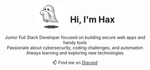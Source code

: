 <div align="center" style="display: flex; align-items: center; justify-content: center; gap: 15px;">
  <img src="ghost.gif" alt="ghost gif" width="100"/>
  <h1>Hi, I'm Hax </h1>
</div>



<p align="center">
  Junior Full Stack Developer focused on building secure web apps and handy tools <br>
  Passionate about cybersecurity, coding challenges, and automation <br>
  Always learning and exploring new technologies
</p>


<p align="center">
  📫 Find me on <a href="https://discord.com/channels/@me/1417390592253755522">Discord</a>
</p>
